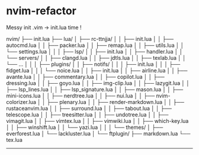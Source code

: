 # nvim-refactor
Messy init \.vim -> init.lua time !

nvim/
├── init.lua
├── lua/
│   ├── rc-ttnjja/
│   │   ├── init.lua
│   │   ├── autocmd.lua
│   │   ├── packer.lua
│   │   ├── remap.lua
│   │   ├── utils.lua
│   │   └── settings.lua
│   │
│   ├── lsp/
│   │      ├── init.lua
│   │      ├── handler.lua
│   │      └── servers/
│   │          ├── clangd.lua
│   │          ├── jdtls.lua
│   │          ├── texlab.lua
│   │          └── ...
│   │
│   ├── plugins/
│   │   ├── notifs/
│   │   │   ├── init.lua
│   │   │   ├── fidget.lua
│   │   │   └── noice.lua
│   │   ├── init.lua
│   │   ├── airline.lua
│   │   ├── avante.lua
│   │   ├── commentary.lua
│   │   ├── copilot.lua
│   │   ├── dressing.lua
│   │   ├── goyo.lua
│   │   ├── img-clip.lua
│   │   ├── lazygit.lua
│   │   ├── lsp_lines.lua
│   │   ├── lsp_signature.lua
│   │   ├── mason.lua
│   │   ├── mini-icons.lua
│   │   ├── nerdtree.lua
│   │   ├── nui.lua
│   │   ├── nvim-colorizer.lua
│   │   ├── plenary.lua
│   │   ├── render-markdown.lua
│   │   ├── rustaceanvim.lua
│   │   ├── surround.lua
│   │   ├── tabout.lua
│   │   ├── telescope.lua
│   │   ├── treesitter.lua
│   │   ├── undotree.lua
│   │   ├── vimagit.lua
│   │   ├── vimtex.lua
│   │   ├── vimwiki.lua
│   │   ├── which-key.lua
│   │   ├── winshift.lua
│   │   └── yazi.lua
│   │
│   └── themes/
│       ├── everforest.lua
│       └── lackluster.lua
│
└── ftplugin/
        ├── markdown.lua
        └── tex.lua


-------------------------------
